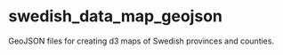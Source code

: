 swedish_data_map_geojson
========================

GeoJSON files for creating d3 maps of Swedish provinces and counties.
